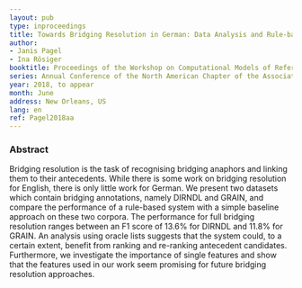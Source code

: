 ```yaml
---
layout: pub
type: inproceedings
title: Towards Bridging Resolution in German: Data Analysis and Rule-based Experiments
author:
- Janis Pagel
- Ina Rösiger
booktitle: Proceedings of the Workshop on Computational Models of Reference, Anaphora, and Coreference (CRAC)
series: Annual Conference of the North American Chapter of the Association for Computational Linguistics: Human Language Technologies (NAACL-HTL)
year: 2018, to appear
month: June
address: New Orleans, US
lang: en
ref: Pagel2018aa
---
```


### Abstract
Bridging resolution is the task of recognising bridging anaphors and linking them to
their antecedents. While there is some work on bridging resolution for English, there is
only little work for German. We present two datasets which contain bridging annotations,
namely DIRNDL and GRAIN, and compare the performance of a rule-based system with
a simple baseline approach on these two corpora. The performance for full bridging 
resolution ranges between an F1 score of 13.6% for DIRNDL and 11.8% for GRAIN. An 
analysis using oracle lists suggests that the system could, to a certain extent, benefit from ranking
and re-ranking antecedent candidates. Furthermore, we investigate the importance of single
features and show that the features used in our work seem promising for future bridging resolution approaches.
